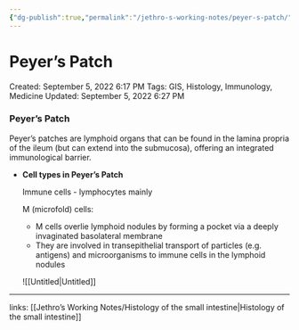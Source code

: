 ```yaml
---
{"dg-publish":true,"permalink":"/jethro-s-working-notes/peyer-s-patch/","dgPassFrontmatter":true}
---
```



# Peyer’s Patch

Created: September 5, 2022 6:17 PM
Tags: GIS, Histology, Immunology, Medicine
Updated: September 5, 2022 6:27 PM

### Peyer’s Patch

Peyer’s patches are lymphoid organs that can be found in the lamina propria of the ileum (but can extend into the submucosa), offering an integrated immunological barrier.

- **Cell types in Peyer’s Patch**
    
    Immune cells - lymphocytes mainly
    
    M (microfold) cells:
    
    - M cells overlie lymphoid nodules by forming a pocket via a deeply invaginated basolateral membrane
    - They are involved in transepithelial transport of particles (e.g. antigens) and microorganisms to immune cells in the lymphoid nodules
    
    ![[Untitled\|Untitled]]
    

---

links: [[Jethro’s Working Notes/Histology of the small intestine\|Histology of the small intestine]]